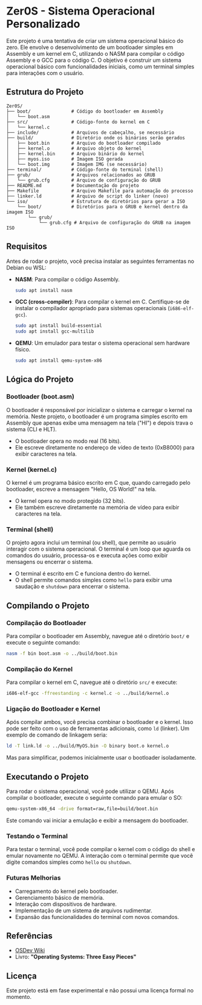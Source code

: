 # Zer0S - Sistema Operacional Personalizado

Este projeto é uma tentativa de criar um sistema operacional básico do zero. Ele envolve o desenvolvimento de um bootloader simples em Assembly e um kernel em C, utilizando o NASM para compilar o código Assembly e o GCC para o código C. O objetivo é construir um sistema operacional básico com funcionalidades iniciais, como um terminal simples para interações com o usuário.

## Estrutura do Projeto

```
Zer0S/
├── boot/               # Código do bootloader em Assembly
│   └── boot.asm
├── src/                # Código-fonte do kernel em C
│   └── kernel.c
├── include/            # Arquivos de cabeçalho, se necessário
├── build/              # Diretório onde os binários serão gerados
│   ├── boot.bin        # Arquivo do bootloader compilado
│   ├── kernel.o        # Arquivo objeto do kernel
│   ├── kernel.bin      # Arquivo binário do kernel
│   ├── myos.iso        # Imagem ISO gerada
│   └── boot.img        # Imagem IMG (se necessário)
├── terminal/           # Código-fonte do terminal (shell)
├── grub/               # Arquivos relacionados ao GRUB
│   └── grub.cfg        # Arquivo de configuração do GRUB
├── README.md           # Documentação do projeto
├── Makefile            # Arquivo Makefile para automação do processo
├── linker.ld           # Arquivo de script do linker (novo)
└── iso/                # Estrutura de diretórios para gerar a ISO
    └── boot/           # Diretórios para o GRUB e kernel dentro da imagem ISO
        └── grub/
            └── grub.cfg # Arquivo de configuração do GRUB na imagem ISO
```

## Requisitos

Antes de rodar o projeto, você precisa instalar as seguintes ferramentas no Debian ou WSL:

- **NASM**: Para compilar o código Assembly.
  ```bash
  sudo apt install nasm
  ```
- **GCC (cross-compiler)**: Para compilar o kernel em C. Certifique-se de instalar o compilador apropriado para sistemas operacionais (`i686-elf-gcc`).
  ```bash
  sudo apt install build-essential
  sudo apt install gcc-multilib
  ```
- **QEMU**: Um emulador para testar o sistema operacional sem hardware físico.
  ```bash
  sudo apt install qemu-system-x86
  ```

## Lógica do Projeto

### Bootloader (boot.asm)

O bootloader é responsável por inicializar o sistema e carregar o kernel na memória. Neste projeto, o bootloader é um programa simples escrito em Assembly que apenas exibe uma mensagem na tela ("HI") e depois trava o sistema (CLI e HLT).

- O bootloader opera no modo real (16 bits).
- Ele escreve diretamente no endereço de vídeo de texto (0xB8000) para exibir caracteres na tela.

### Kernel (kernel.c)

O kernel é um programa básico escrito em C que, quando carregado pelo bootloader, escreve a mensagem "Hello, OS World!" na tela.

- O kernel opera no modo protegido (32 bits).
- Ele também escreve diretamente na memória de vídeo para exibir caracteres na tela.

### Terminal (shell)

O projeto agora inclui um terminal (ou shell), que permite ao usuário interagir com o sistema operacional. O terminal é um loop que aguarda os comandos do usuário, processa-os e executa ações como exibir mensagens ou encerrar o sistema.

- O terminal é escrito em C e funciona dentro do kernel.
- O shell permite comandos simples como `hello` para exibir uma saudação e `shutdown` para encerrar o sistema.

## Compilando o Projeto

### Compilação do Bootloader

Para compilar o bootloader em Assembly, navegue até o diretório `boot/` e execute o seguinte comando:

```bash
nasm -f bin boot.asm -o ../build/boot.bin
```

### Compilação do Kernel

Para compilar o kernel em C, navegue até o diretório `src/` e execute:

```bash
i686-elf-gcc -ffreestanding -c kernel.c -o ../build/kernel.o
```

### Ligação do Bootloader e Kernel

Após compilar ambos, você precisa combinar o bootloader e o kernel. Isso pode ser feito com o uso de ferramentas adicionais, como `ld` (linker). Um exemplo de comando de linkagem seria:

```bash
ld -T link.ld -o ../build/MyOS.bin -O binary boot.o kernel.o
```

Mas para simplificar, podemos inicialmente usar o bootloader isoladamente.

## Executando o Projeto

Para rodar o sistema operacional, você pode utilizar o QEMU. Após compilar o bootloader, execute o seguinte comando para emular o SO:

```bash
qemu-system-x86_64 -drive format=raw,file=build/boot.bin
```

Este comando vai iniciar a emulação e exibir a mensagem do bootloader.

### Testando o Terminal

Para testar o terminal, você pode compilar o kernel com o código do shell e emular novamente no QEMU. A interação com o terminal permite que você digite comandos simples como `hello` ou `shutdown`.

### Futuras Melhorias

- Carregamento do kernel pelo bootloader.
- Gerenciamento básico de memória.
- Interação com dispositivos de hardware.
- Implementação de um sistema de arquivos rudimentar.
- Expansão das funcionalidades do terminal com novos comandos.

## Referências

- [OSDev Wiki](https://wiki.osdev.org)
- Livro: **"Operating Systems: Three Easy Pieces"**

## Licença

Este projeto está em fase experimental e não possui uma licença formal no momento.
